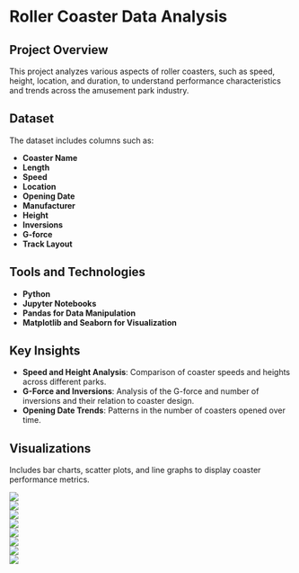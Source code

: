 # Roller Coaster Data Analysis

## Project Overview
This project analyzes various aspects of roller coasters, such as speed, height, location, and duration, to understand performance characteristics and trends across the amusement park industry.

## Dataset
The dataset includes columns such as:
- **Coaster Name**
- **Length**
- **Speed**
- **Location**
- **Opening Date**
- **Manufacturer**
- **Height**
- **Inversions**
- **G-force**
- **Track Layout**

## Tools and Technologies
- **Python**
- **Jupyter Notebooks**
- **Pandas for Data Manipulation**
- **Matplotlib and Seaborn for Visualization**

## Key Insights
- **Speed and Height Analysis**: Comparison of coaster speeds and heights across different parks.
- **G-Force and Inversions**: Analysis of the G-force and number of inversions and their relation to coaster design.
- **Opening Date Trends**: Patterns in the number of coasters opened over time.

## Visualizations
Includes bar charts, scatter plots, and line graphs to display coaster performance metrics.

<img src= "https://github.com/VasanthM27/Coaster-Data-Analysis/blob/main/folder/1.PNG" /></br>
<img src= "https://github.com/VasanthM27/Coaster-Data-Analysis/blob/main/folder/2.PNG" /></br>
<img src= "https://github.com/VasanthM27/Coaster-Data-Analysis/blob/main/folder/0.PNG" /></br>
<img src= "https://github.com/VasanthM27/Coaster-Data-Analysis/blob/main/folder/3.PNG" /></br>
<img src= "https://github.com/VasanthM27/Coaster-Data-Analysis/blob/main/folder/4.PNG" /></br>
<img src= "https://github.com/VasanthM27/Coaster-Data-Analysis/blob/main/folder/5.PNG" /></br>
<img src= "https://github.com/VasanthM27/Coaster-Data-Analysis/blob/main/folder/6.PNG" /></br>
<img src="https://github.com/VasanthM27/Coaster-Data-Analysis/blob/main/folder/7.png" />



